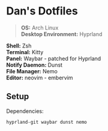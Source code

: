 # Dan's Dotfiles
>**OS:**                 Arch Linux  
**Desktop Environment:** Hyprland  

**Shell:**               Zsh  
**Terminal:**            Kitty  
**Panel:**               Waybar - patched for Hyprland  
**Notify Daemon:**       Dunst  
**File Manager:**        Nemo  
**Editor:**              neovim  - embervim  

## Setup  

Dependencies:
```
hyprland-git waybar dunst nemo
```


